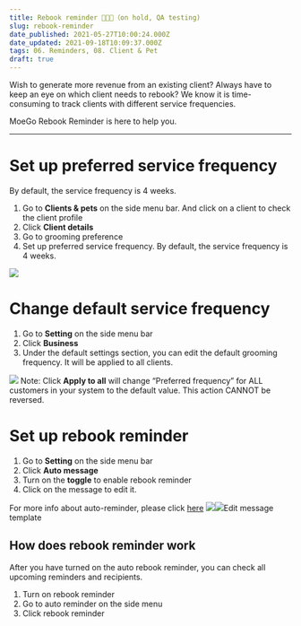 ```yaml
---
title: Rebook reminder 👨‍💻🎨（on hold, QA testing)
slug: rebook-reminder
date_published: 2021-05-27T10:00:24.000Z
date_updated: 2021-09-18T10:09:37.000Z
tags: 06. Reminders, 08. Client & Pet
draft: true
---
```


Wish to generate more revenue from an existing client? Always have to keep an eye on which client needs to rebook? We know it is time-consuming to track clients with different service frequencies.

MoeGo Rebook Reminder is here to help you.

---

# Set up preferred service frequency

By default, the service frequency is 4 weeks.

1. Go to **Clients & pets** on the side menu bar. And click on a client to check the client profile
2. Click **Client details**
3. Go to grooming preference
4. Set up preferred service frequency. By default, the service frequency is 4 weeks.

![](__GHOST_URL__/content/images/2021/09/CleanShot-2021-09-13-at-15.28.51.jpg)
# Change default service frequency 

1. Go to **Setting** on the side menu bar
2. Click **Business**
3. Under the default settings section, you can edit the default grooming frequency. It will be applied to all clients.

![](__GHOST_URL__/content/images/2021/09/CleanShot-2021-09-13-at-15.29.51.jpg)
Note: Click **Apply to all** will change “Preferred frequency” for ALL customers in your system to the default value. This action CANNOT be reversed. 

# Set up rebook reminder

1. Go to **Setting** on the side menu bar
2. Click **Auto message**
3. Turn on the **toggle** to enable rebook reminder
4. Click on the message to edit it.

For more info about auto-reminder, please click [here](__GHOST_URL__/appointment-reminder-1st-2nd/)
![](__GHOST_URL__/content/images/2021/09/CleanShot-2021-09-13-at-15.33.01.jpg)![](__GHOST_URL__/content/images/2021/08/Screenshot-17.14.04.png)Edit message template
## How does rebook reminder work

After you have turned on the auto rebook reminder, you can check all upcoming reminders and recipients.

1. Turn on rebook reminder
2. Go to auto reminder on the side menu 
3. Click rebook reminder
